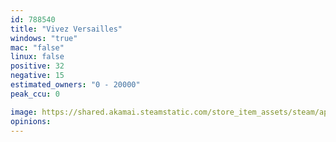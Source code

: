```yaml
---
id: 788540
title: "Vivez Versailles"
windows: "true"
mac: "false"
linux: false
positive: 32
negative: 15
estimated_owners: "0 - 20000"
peak_ccu: 0

image: https://shared.akamai.steamstatic.com/store_item_assets/steam/apps/788540/header.jpg?t=1530799357
opinions:
---
```

